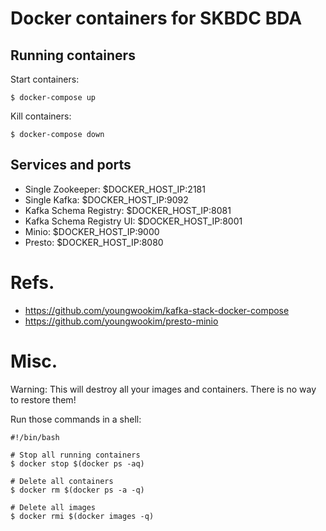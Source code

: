 # Docker containers for SKBDC BDA

## Running containers

Start containers:
```
$ docker-compose up

```

Kill containers:
```
$ docker-compose down
```

## Services and ports
- Single Zookeeper: $DOCKER_HOST_IP:2181
- Single Kafka: $DOCKER_HOST_IP:9092
- Kafka Schema Registry: $DOCKER_HOST_IP:8081
- Kafka Schema Registry UI: $DOCKER_HOST_IP:8001
- Minio: $DOCKER_HOST_IP:9000
- Presto: $DOCKER_HOST_IP:8080

# Refs.
- https://github.com/youngwookim/kafka-stack-docker-compose
- https://github.com/youngwookim/presto-minio

# Misc.
Warning: This will destroy all your images and containers. There is no way to restore them!

Run those commands in a shell:
```
#!/bin/bash

# Stop all running containers
$ docker stop $(docker ps -aq)

# Delete all containers
$ docker rm $(docker ps -a -q)

# Delete all images
$ docker rmi $(docker images -q)
```
